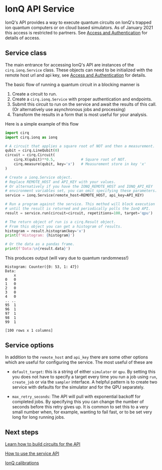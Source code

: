 # IonQ API Service

IonQ's API provides a way to execute quantum circuits on IonQ's trapped ion quantum computers
or on cloud based simulators.  As of January 2021 this access is restricted to partners.
See [Access and Authentication](access.md) for details of access.

## Service class

The main entrance for accessing IonQ's API are instances of the `cirq.ionq.Service` class.
These objects can need to be initialized with the remote host url and api key, see
[Access and Authentication](access.md) for details.

The basic flow of running a quantum circuit in a blocking manner is
1. Create a circuit to run.
1. Create a `cirq.ionq.Service` with proper authentication and endpoints.
3. Submit this circuit to run on the service and await the results of this call.
(Or alternatively use asynchronous jobs and processing)
4. Transform the results in a form that is most useful for your analysis.

Here is a simple example of this flow
```python
import cirq
import cirq.ionq as ionq

# A circuit that applies a square root of NOT and then a measurement.
qubit = cirq.LineQubit(0)
circuit = cirq.Circuit(
    cirq.X(qubit)**0.5,            # Square root of NOT.
    cirq.measure(qubit, key='x')   # Measurement store in key 'x'
)

# Create a ionq.Service object.
# Replace REMOTE_HOST and API_KEY with your values.
# Or alternatively if you have the IONQ_REMOTE_HOST and IONQ_API_KEY
# environment variables set, you can omit specifying these parameters.
service = ionq.Service(remote_host=REMOTE_HOST, api_key=API_KEY)

# Run a program against the service. This method will block execution
# until the result is returned and periodically polls the IonQ API.
result = service.run(circuit=circuit, repetitions=100, target='qpu')

# The return object of run is a cirq.Result object.
# From this object you can get a histogram of results.
histogram = result.histogram(key='x')
print(f'Histogram: {histogram}')

# Or the data as a pandas frame.
print(f'Data:\n{result.data}')
```
This produces output (will vary due to quantum randomness!)

```
Histogram: Counter({0: 53, 1: 47})
Data:
    x
0   0
1   0
2   0
3   0
4   0
.. ..
95  1
96  1
97  1
98  1
99  1

[100 rows x 1 columns]
```

## Service options

In addition to the `remote_host` and `api_key` there are some other options which are
useful for configuring the service.  The most useful of these are

* `default_target`: this is a string of either `simulator` or `qpu`. By setting this you
does not have to specify a target every time you run a job using `run`, `create_job`
or via the `sampler` interface.  A helpful pattern is to create two service with
defaults for the simulator and for the QPU separately.

* `max_retry_seconds`: The API will pull with exponential backoff for completed jobs.
By specifying this you can change the number of seconds before this retry gives up.
It is common to set this to a very small number when, for example, wanting to fail
fast, or to be set very long for long running jobs.

## Next steps

[Learn how to build circuits for the API](circuits.md)

[How to use the service API](jobs.md)

[IonQ calibrations](calibrations.md)
